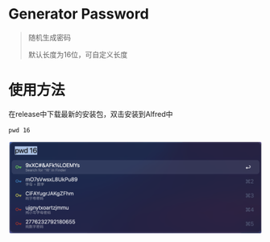 # Generator Password
> 随机生成密码
> 
> 默认长度为16位，可自定义长度


# 使用方法

在release中下载最新的安装包，双击安装到Alfred中

```
pwd 16
```

![](1.png)